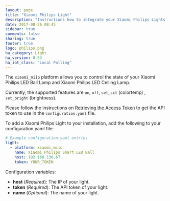 ```yaml
---
layout: page
title: "Xiaomi Philips Light"
description: "Instructions how to integrate your Xiaomi Philips Lights within Home Assistant."
date: 2017-08-26 08:45
sidebar: true
comments: false
sharing: true
footer: true
logo: philips.png
ha_category: Light
ha_version: 0.53
ha_iot_class: "Local Polling"
---
```


The `xiaomi_miio` platform allows you to control the state of your Xiaomi Philips LED Ball Lamp and Xiaomi Philips LED Ceiling Lamp.

Currently, the supported features are `on`, `off`, `set_cct` (colortemp) , `set_bright` (brightness).

Please follow the instructions on [Retrieving the Access Token](/components/vacuum.xiaomi/#retrieving-the-access-token) to get the API token to use in the `configuration.yaml` file.

To add a Xiaomi Philips Light to your installation, add the following to your configuration.yaml file:

```yaml
# Example configuration.yaml entries
light:
  - platform: xiaomi_miio
    name: Xiaomi Philips Smart LED Ball
    host: 192.168.130.67
    token: YOUR_TOKEN
```

Configuration variables:
- **host** (*Required*): The IP of your light.
- **token** (*Required*): The API token of your light.
- **name** (*Optional*): The name of your light.
